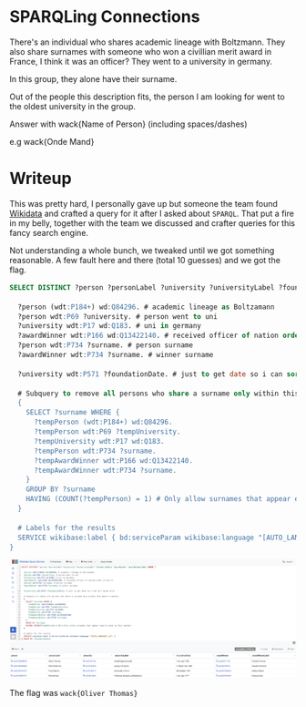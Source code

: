 # SPARQLing Connections

There's an individual who shares academic lineage with Boltzmann. They also share surnames with someone who won a civillian merit award in France, I think it was an officer? They went to a university in germany.

In this group, they alone have their surname.

Out of the people this description fits, the person I am looking for went to the oldest university in the group.

Answer with wack{Name of Person} (including spaces/dashes)

e.g wack{Onde Mand}

# Writeup

This was pretty hard, I personally gave up but someone the team found [Wikidata](https://query.wikidata.org/) and crafted a query for it after I asked about `SPARQL`. That put a fire in my belly, together with the team we discussed and crafter queries for this fancy search engine.

Not understanding a whole bunch, we tweaked until we got something reasonable. A few fault here and there (total 10 guesses) and we got the flag.

```sql
SELECT DISTINCT ?person ?personLabel ?university ?universityLabel ?foundationDate ?awardWinner ?awardWinnerLabel WHERE {

  ?person (wdt:P184+) wd:Q84296. # academic lineage as Boltzamann
  ?person wdt:P69 ?university. # person went to uni
  ?university wdt:P17 wd:Q183. # uni in germany
  ?awardWinner wdt:P166 wd:Q13422140. # received officer of nation order of merrit
  ?person wdt:P734 ?surname. # person surname 
  ?awardWinner wdt:P734 ?surname. # winner surname 

  ?university wdt:P571 ?foundationDate. # just to get date so i can sort below afte
  
  # Subquery to remove all persons who share a surname only within this query's context
  {
    SELECT ?surname WHERE {
      ?tempPerson (wdt:P184+) wd:Q84296.
      ?tempPerson wdt:P69 ?tempUniversity.
      ?tempUniversity wdt:P17 wd:Q183.
      ?tempPerson wdt:P734 ?surname.
      ?tempAwardWinner wdt:P166 wd:Q13422140.
      ?tempAwardWinner wdt:P734 ?surname.
    }
    GROUP BY ?surname
    HAVING (COUNT(?tempPerson) = 1) # Only allow surnames that appear exactly once in this context
  }
  
  # Labels for the results
  SERVICE wikibase:label { bd:serviceParam wikibase:language "[AUTO_LANGUAGE],en". }
}
```

![alt text](image.png)

The flag was `wack{Oliver Thomas}`